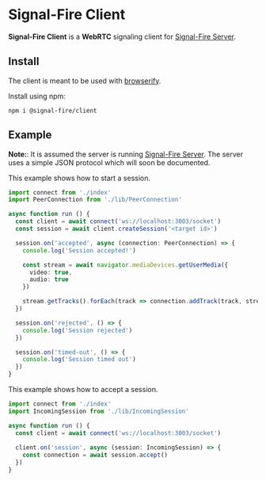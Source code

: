 # Signal-Fire Client

**Signal-Fire Client** is a **WebRTC** signaling client for
[Signal-Fire Server](https://github.com/Signal-Fire/server).

## Install

The client is meant to be used with [browserify](http://browserify.org).

Install using npm:

```
npm i @signal-fire/client
```

## Example

**Note:**: It is assumed the server is running
[Signal-Fire Server](https://github.com/Signal-Fire/server).
The server uses a simple JSON protocol which will
soon be documented.

This example shows how to start a session.

```ts
import connect from './index'
import PeerConnection from './lib/PeerConnection'

async function run () {
  const client = await connect('ws://localhost:3003/socket')
  const session = await client.createSession('<target id>')

  session.on('accepted', async (connection: PeerConnection) => {
    console.log('Session accepted!')

    const stream = await navigator.mediaDevices.getUserMedia({
      video: true,
      audio: true
    })

    stream.getTracks().forEach(track => connection.addTrack(track, stream))
  })

  session.on('rejected', () => {
    console.log('Session rejected')
  })

  session.on('timed-out', () => {
    console.log('Session timed out')
  })
}
```

This example shows how to accept a session.

```ts
import connect from './index'
import IncomingSession from './lib/IncomingSession'

async function run () {
  const client = await connect('ws://localhost:3003/socket')
  
  client.on('session', async (session: IncomingSession) => {
    const connection = await session.accept()
  })
}
```
